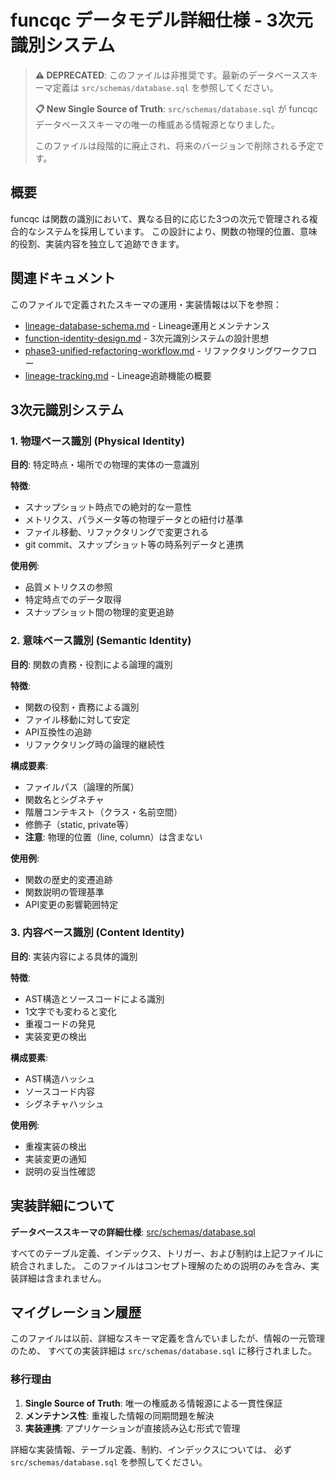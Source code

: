 # funcqc データモデル詳細仕様 - 3次元識別システム

> **⚠️ DEPRECATED**: このファイルは非推奨です。最新のデータベーススキーマ定義は `src/schemas/database.sql` を参照してください。
> 
> **📋 New Single Source of Truth**: `src/schemas/database.sql` が funcqc データベーススキーマの唯一の権威ある情報源となりました。
> 
> このファイルは段階的に廃止され、将来のバージョンで削除される予定です。

## 概要

funcqc は関数の識別において、異なる目的に応じた3つの次元で管理される複合的なシステムを採用しています。
この設計により、関数の物理的位置、意味的役割、実装内容を独立して追跡できます。

## 関連ドキュメント

このファイルで定義されたスキーマの運用・実装情報は以下を参照：
- [lineage-database-schema.md](./lineage-database-schema.md) - Lineage運用とメンテナンス
- [function-identity-design.md](./function-identity-design.md) - 3次元識別システムの設計思想
- [phase3-unified-refactoring-workflow.md](./phase3-unified-refactoring-workflow.md) - リファクタリングワークフロー
- [lineage-tracking.md](./lineage-tracking.md) - Lineage追跡機能の概要

## 3次元識別システム

### 1. 物理ベース識別 (Physical Identity)

**目的**: 特定時点・場所での物理的実体の一意識別

**特徴**:
- スナップショット時点での絶対的な一意性
- メトリクス、パラメータ等の物理データとの紐付け基準
- ファイル移動、リファクタリングで変更される
- git commit、スナップショット等の時系列データと連携

**使用例**:
- 品質メトリクスの参照
- 特定時点でのデータ取得
- スナップショット間の物理的変更追跡

### 2. 意味ベース識別 (Semantic Identity)

**目的**: 関数の責務・役割による論理的識別

**特徴**:
- 関数の役割・責務による識別
- ファイル移動に対して安定
- API互換性の追跡
- リファクタリング時の論理的継続性

**構成要素**:
- ファイルパス（論理的所属）
- 関数名とシグネチャ
- 階層コンテキスト（クラス・名前空間）
- 修飾子（static, private等）
- **注意**: 物理的位置（line, column）は含まない

**使用例**:
- 関数の歴史的変遷追跡
- 関数説明の管理基準
- API変更の影響範囲特定

### 3. 内容ベース識別 (Content Identity)

**目的**: 実装内容による具体的識別

**特徴**:
- AST構造とソースコードによる識別
- 1文字でも変わると変化
- 重複コードの発見
- 実装変更の検出

**構成要素**:
- AST構造ハッシュ
- ソースコード内容
- シグネチャハッシュ

**使用例**:
- 重複実装の検出
- 実装変更の通知
- 説明の妥当性確認

## 実装詳細について

**データベーススキーマの詳細仕様**: [src/schemas/database.sql](../src/schemas/database.sql)

すべてのテーブル定義、インデックス、トリガー、および制約は上記ファイルに統合されました。
このファイルはコンセプト理解のための説明のみを含み、実装詳細は含まれません。

## マイグレーション履歴

このファイルは以前、詳細なスキーマ定義を含んでいましたが、情報の一元管理のため、
すべての実装詳細は `src/schemas/database.sql` に移行されました。

### 移行理由

1. **Single Source of Truth**: 唯一の権威ある情報源による一貫性保証
2. **メンテナンス性**: 重複した情報の同期問題を解決
3. **実装連携**: アプリケーションが直接読み込む形式で管理

詳細な実装情報、テーブル定義、制約、インデックスについては、
必ず `src/schemas/database.sql` を参照してください。